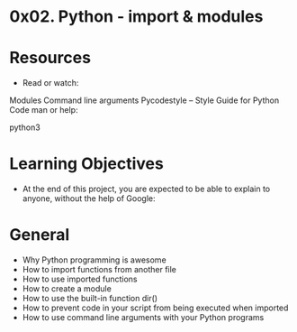 # 0x02. Python - import & modules


# Resources

* Read or watch:

Modules
Command line arguments
Pycodestyle – Style Guide for Python Code
man or help:

python3


# Learning Objectives

* At the end of this project, you are expected to be able to explain to anyone, without the help of Google:

# General

* Why Python programming is awesome
* How to import functions from another file
* How to use imported functions
* How to create a module
* How to use the built-in function dir()
* How to prevent code in your script from being executed when imported
* How to use command line arguments with your Python programs
